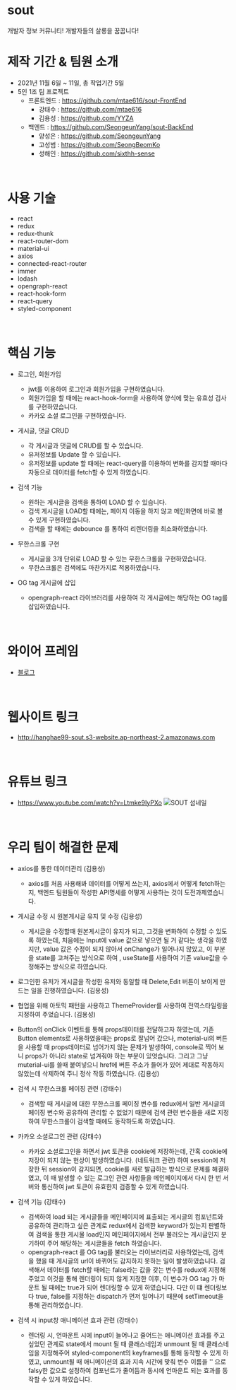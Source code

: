# sout

개발자 정보 커뮤니티! 개발자들의 살롱을 꿈꿉니다!
<br />

# 제작 기간 & 팀원 소개

- 2021년 11월 6일 ~ 11일, 총 작업기간 5일
- 5인 1조 팀 프로젝트
  - 프론트엔드 : https://github.com/mtae616/sout-FrontEnd
    - 강태수 : https://github.com/mtae616
    - 김용성 : https://github.com/YYZA
  - 백엔드 : https://github.com/SeongeunYang/sout-BackEnd
    - 양성은 : https://github.com/SeongeunYang
    - 고성범 : https://github.com/SeongBeomKo
    - 성해인 : https://github.com/sixthh-sense
<br />

# 사용 기술

- react
- redux
- redux-thunk
- react-router-dom
- material-ui
- axios
- connected-react-router
- immer
- lodash
- opengraph-react
- react-hook-form
- react-query
- styled-component
<br />

# 핵심 기능

- 로그인, 회원가입
  - jwt를 이용하여 로그인과 회원가입을 구현하였습니다.
  - 회원가입을 할 때에는 react-hook-form을 사용하여 양식에 맞는 유효성 검사를 구현하였습니다.
  - 카카오 소셜 로그인을 구현하였습니다.
  
- 게시글, 댓글 CRUD
  - 각 게시글과 댓글에 CRUD를 할 수 있습니다.
  - 유저정보를 Update 할 수 있습니다.
  - 유저정보를 update 할 때에는 react-query를 이용하여 변화를 감지할 때마다 자동으로 데이터를 fetch할 수 있게 하였습니다.


- 검색 기능
  - 원하는 게시글을 검색을 통하여 LOAD 할 수 있습니다.
  - 검색 게시글을 LOAD할 때에는, 페이지 이동을 하지 않고 메인화면에 바로 볼 수 있게 구현하였습니다.
  - 검색을 할 때에는 debounce 를 통하여 리렌더링을 최소화하였습니다.


- 무한스크롤 구현
  - 게시글을 3개 단위로 LOAD 할 수 있는 무한스크롤을 구현하였습니다.
  - 무한스크롤은 검색에도 마찬가지로 적용하였습니다.


- OG tag 게시글에 삽입
  - opengraph-react 라이브러리를 사용하여 각 게시글에는 해당하는 OG tag를 삽입하였습니다.
<br />

# 와이어 프레임

- <a href="https://diddl.tistory.com/102">블로그</a>
<br />

# 웹사이트 링크

- http://hanghae99-sout.s3-website.ap-northeast-2.amazonaws.com
<br />

# 유튜브 링크
- https://www.youtube.com/watch?v=Ltmke9IyPXo
![SOUT 섬네일](https://user-images.githubusercontent.com/92071754/145670088-43c25c1b-0ce1-49b5-8621-ca7a5d395773.png)

<br />

# 우리 팀이 해결한 문제

- axios를 통한 데이터관리 (김용성)
  - axios를 처음 사용해봐 데이터를 어떻게 쓰는지, axios에서 어떻게 fetch하는지, 백엔드 팀원들이 작성한 API명세를 어떻게 사용하는 것이 도전과제였습니다.

- 게시글 수정 시 원본게시글 유지 및 수정 (김용성)
  - 게시글을 수정할때 원본게시글이 유지가 되고, 그것을 변화하여 수정할 수 있도록 하였는데, 처음에는 Input에 value 값으로 넣으면 될 거 같다는 생각을 하였지만, value 값은 수정이 되지 않아서 onChange가 일어나지 않았고, 이 부분을 state를 고쳐주는 방식으로 하여 , useState를 사용하여 기존 value값을 수정해주는 방식으로 하였습니다.

- 로그인한 유저가 게시글을 작성한 유저와 동일할 때 Delete,Edit 버튼이 보이게 만드는 일을 진행하였습니다. (김용성)

- 협업을 위해 아토믹 패턴을 사용하고 ThemeProvider를 사용하여 전역스타일링을 지정하여 주었습니다. (김용성)

- Button의 onClick 이벤트를 통해 props데이터를 전달하고자 하였는데, 기존 Button elements로 사용하였을때는 props로 잘넘어 갔으나, moterial-ui의 버튼을 사용할 때 props데이터로 넘어가지 않는 문제가 발생하여, console로 찍어 보니 props가 아니라 state로 넘겨줘야 하는 부분이 있엇습니다. 그리고 그냥 muterial-ui를 쓸때 붙여넣으니 href에 버튼 주소가 들어가 있어 제대로 작동하지 않았는데 삭제하여 주니 정삭 작동 하였습니다. (김용성)

- 검색 시 무한스크롤 페이징 관련 (강태수)
  - 검색할 때 게시글에 대한 무한스크롤 페이징 변수를 redux에서 일반 게시글의 페이징 변수와 공유하여 관리할 수 없었기 때문에 검색 관련 변수들을 새로 지정하여 무한스크롤이 검색할 때에도 동작하도록 하였습니다.

- 카카오 소셜로그인 관련 (강태수)
  - 카카오 소셜로그인을 하면서 jwt 토큰을 cookie에 저장하는데, 간혹 cookie에 저장이 되지 않는 현상이 발생하였습니다. (네트워크 관련) 하여 session에 저장한 뒤 session이 감지되면, cookie를 새로 발급하는 방식으로 문제를 해결하였고, 이 때 발생할 수 있는 로그인 관련 사항들을 메인페이지에서 다시 한 번 서버와 통신하여 jwt 토큰이 유효한지 검증할 수 있게 하였습니다.

- 검색 기능 (강태수)
  - 검색하여 load 되는 게시글들을 메인페이지에 표출되는 게시글의 컴포넌트와 공유하여 관리하고 싶은 관계로 redux에서 검색한 keyword가 있는지 판별하여 검색을 통한 게시물 load인지 메인페이지에서 전부 불러오는 게시글인지 분기하여 주어 해당하는 게시글들을 fetch 하였습니다.
  - opengraph-react 를 OG tag를 불러오는 라이브러리로 사용하였는데, 검색을 했을 때 게시글의 url이 바뀌어도 감지하지 못하는 일이 발생하였습니다. 검색해서 데이터를 fetch할 때에는 false라는 값을 갖는 변수를 redux에 지정해주었고 이것을 통해 렌더링이 되지 않게 지정한 이후, 이 변수가 OG tag 가 마운트 될 때에는 true가 되어 렌더링할 수 있게 하였습니다. 다만 이 떄 렌더링보다 true, false를 지정하는 dispatch가 먼저 일어나기 때문에 setTimeout을 통해 관리하였습니다.

- 검색 시 input창 애니메이션 효과 관련 (강태수)
  - 렌더링 시, 언마운트 시에 input이 늘어나고 줄어드는 애니메이션 효과를 주고싶었던 관계로 state에서 mount 될 때 클래스네임과 unmount 될 때 클래스네임을 지정해주어 styled-component의 keyframes를 통해 동작할 수 있게 하였고, unmount될 때 애니메이션의 효과 지속 시간에 맞춰 변수 이름을 '' 으로 falsy한 값으로 설정하여 컴포넌트가 줄어듬과 동시에 언마운트 되는 효과를 동작할 수 있게 하였습니다.
